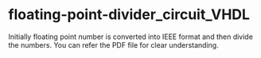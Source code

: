 # floating-point-divider_circuit_VHDL


Initially floating point number is converted into IEEE format and then divide the numbers.
You can refer the PDF file for clear understanding.
